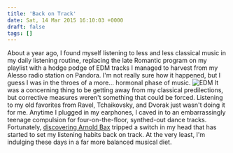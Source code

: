 ```yaml
---
title: 'Back on Track'
date: Sat, 14 Mar 2015 16:10:03 +0000
draft: false
tags: []
---
```


About a year ago, I found myself listening to less and less classical music in my daily listening routine, replacing the late Romantic program on my playlist with a hodge podge of EDM tracks I managed to harvest from my Alesso radio station on Pandora. I'm not really sure how it happened, but I guess I was in the throes of a more... hormonal phase of music. ![EDM](https://alexchaocom.files.wordpress.com/2021/07/e9587-edm-stage-design-markus-schulz-spiritual-gateway-wallpaper.jpg) It was a concerning thing to be getting away from my classical predilections, but corrective measures weren't something that could be forced. Listening to my old favorites from Ravel, Tchaikovsky, and Dvorak just wasn't doing it for me. Anytime I plugged in my earphones, I caved in to an embarrassingly teenage compulsion for four-on-the-floor, synthed-out dance tracks. Fortunately, [discovering Arnold Bax](http://alexchao.com/2015/02/discovering-arnold-bax/ "Discovering Arnold Bax") tripped a switch in my head that has started to set my listening habits back on track. At the very least, I'm indulging these days in a far more balanced musical diet.
